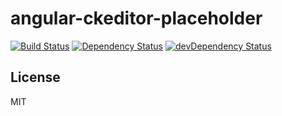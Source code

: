 # angular-ckeditor-placeholder

[![Build Status](https://travis-ci.org/lemonde/angular-ckeditor-placeholder.svg?branch=master)](https://travis-ci.org/lemonde/angular-ckeditor-placeholder)
[![Dependency Status](https://david-dm.org/lemonde/angular-ckeditor-placeholder.svg?theme=shields.io)](https://david-dm.org/lemonde/angular-ckeditor-placeholder)
[![devDependency Status](https://david-dm.org/lemonde/angular-ckeditor-placeholder/dev-status.svg?theme=shields.io)](https://david-dm.org/lemonde/angular-ckeditor-placeholder#info=devDependencies)

## License

MIT